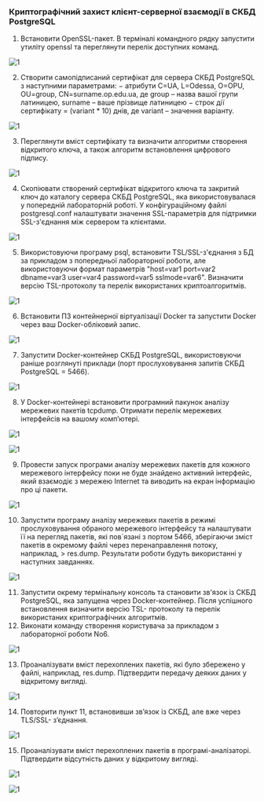 ### Криптографічний захист клієнт-серверної взаємодії в СКБД PostgreSQL

1. Встановити OpenSSL-пакет. В терміналі командного рядку запустити утиліту openssl та переглянути перелік доступних команд.

![1](scr/Screenshot_1.jpg)

2. Створити самопідписаний сертифікат для сервера СКБД PostgreSQL з наступними
параметрами:
− атрибути C=UA, L=Odessa, O=OPU, OU=group, CN=surname.op.edu.ua, де group –
назва вашої групи латиницею, surname – ваше прізвище латиницею
− строк дії сертифікату = (variant * 10) днів, де variant – значення варіанту.

![1](scr/Screenshot_2.jpg)

3. Переглянути вміст сертифікату та визначити алгоритми створення відкритого
ключа, а також алгоритм встановлення цифрового підпису.

![1](scr/Screenshot_3.jpg)

4. Скопіювати створений сертифікат відкритого ключа та закритий ключ до каталогу
сервера СКБД PostgreSQL, яка використовувалася у попередній лабораторній роботі. У
конфігураційному файлі postgresql.conf налаштувати значення SSL-параметрів для підтримки
SSL-з'єднання між сервером та клієнтами.

![1](scr/Screenshot_4.jpg)


5. Використовуючи програму psql, встановити TSL/SSL-з'єднання з БД за прикладом
з попередньої лабораторної роботи, але використовуючи формат параметрів "host=var1
port=var2 dbname=var3 user=var4 password=var5 sslmode=var6".
Визначити версію TSL-протоколу та перелік використаних криптоалгоритмів.

![1](scr/Screenshot_5.jpg)

6. Встановити ПЗ контейнерної віртуалізації Docker та запустити Docker через ваш
Docker-обліковий запис.

![1](scr/Screenshot_6.jpg)


7. Запустити Docker-контейнер СКБД PostgreSQL, використовуючи раніше розглянуті
приклади (порт прослуховування запитів СКБД PostgreSQL = 5466).

![1](scr/Screenshot_7.jpg)


8. У Docker-контейнері встановити програмний пакунок аналізу мережевих пакетів
tcpdump. Отримати перелік мережевих інтерфейсів на вашому комп’ютері.

![1](scr/Screenshot_8.jpg)

![1](scr/Screenshot_9.jpg)

9. Провести запуск програми аналізу мережевих пакетів для кожного мережевого
інтерфейсу поки не буде знайдено активний інтерфейс, який взаємодіє з мережею Internet та
виводить на екран інформацію про ці пакети.

![1](scr/Screenshot_10.jpg)

10. Запустити програму аналізу мережевих пакетів в режимі прослуховування
обраного мережевого інтерфейсу та налаштувати її на перегляд пакетів, які пов`язані з портом
5466, зберігаючи зміст пакетів в окремому файлі через перенаправлення потоку, наприклад, >
res.dump. Результати роботи будуть використанні у наступних завданнях.

![1](scr/Screenshot_11.jpg)

11. Запустити окрему термінальну консоль та становити зв'язок із СКБД PostgreSQL, яка запущена через Docker-контейнер. Після успішного встановлення визначити версію TSL-
протоколу та перелік використаних криптографічних алгоритмів.
12. Виконати команду створення користувача за прикладом з лабораторної роботи No6.

![1](scr/Screenshot_12.jpg)

13. Проаналізувати вміст перехоплених пакетів, які було збережено у файлі,
наприклад, res.dump. Підтвердити передачу деяких даних у відкритому вигляді.

![1](scr/Screenshot_13.jpg)


14. Повторити пункт 11, встановивши зв’язок із СКБД, але вже через TLS/SSL-
з’єднання.

![1](scr/Screenshot_14.jpg)


15. Проаналізувати вміст перехоплених пакетів в програмі-аналізаторі.
Підтвердити відсутність даних у відкритому вигляді.

![1](scr/Screenshot_15.jpg)

![1](scr/Screenshot_16.jpg)



